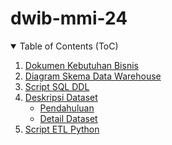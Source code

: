 # dwib-mmi-24 

<!-- TABLE OF CONTENTS -->
<details open="open">
  <summary>Table of Contents (ToC)</summary>
  <ol>
    <li><a href="#dokumen-kebutuhan-bisnis">Dokumen Kebutuhan Bisnis</a></li>
    <li><a href="#diagram-skema">Diagram Skema Data Warehouse</a></li>
    <li><a href="#script-sql">Script SQL DDL</a></li>
    <li>
      <a href="#deskripsi-dataset">Deskripsi Dataset</a>
      <ul>
        <li><a href="#pendahuluan">Pendahuluan</a></li>
        <li><a href="#detail-dataset">Detail Dataset</a></li>
      </ul>
    </li>
    <li><a href="#script-etl">Script ETL Python</a></li>
  </ol>
</details>

